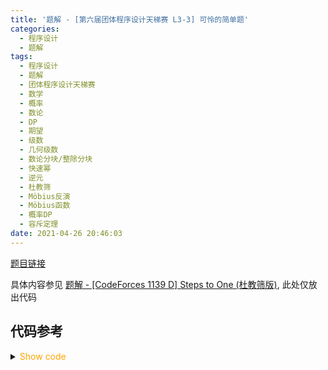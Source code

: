 ```yaml
---
title: '题解 - [第六届团体程序设计天梯赛 L3-3] 可怜的简单题'
categories:
  - 程序设计
  - 题解
tags:
  - 程序设计
  - 题解
  - 团体程序设计天梯赛
  - 数学
  - 概率
  - 数论
  - DP
  - 期望
  - 级数
  - 几何级数
  - 数论分块/整除分块
  - 快速幂
  - 逆元
  - 杜教筛
  - Möbius反演
  - Möbius函数
  - 概率DP
  - 容斥定理
date: 2021-04-26 20:46:03
---
```


[题目链接](https://pintia.cn/problem-sets/994805046380707840/problems/1386335159927652366)

具体内容参见 [题解 - [CodeForces 1139 D] Steps to One (杜教筛版)](/article/codeforces-1139-d/), 此处仅放出代码

<!-- more -->

## 代码参考

<details>
<summary><font color='orange'>Show code</font></summary>

```cpp
/*
* @Author: Tifa
* @LastEditTime: 2021-04-26 20:46:03
* @Description:
*/

#include <bits/stdc++.h>
using namespace std;
using i64 = int64_t;
using i128 = __int128_t;

#define _for(i, l, r) for (decltype(l + r) i = (l); i <= (r); ++i)

#define _rfor(i, r, l) for (decltype(l + r) i = (r); i >= (l); --i)
const int N = 1.35e7 + 5;

map<i64, i128> sum_mu;
bool vis[N];
int prime[N], mu[N], cnt_prime;

i128 inv(i128 a, i128 mod) {
    i128 res = 1, b = mod - 2;
    for (; b; b >>= 1, (a *= a) %= mod)
        if (b & 1) (res *= a) %= mod;
    return res;
}

i128 get_sum_mu(i64 n, i64 p) {
    if (n < N) return mu[n];
    if (sum_mu[n]) return sum_mu[n];
    i128 ans = 1;
    for (i64 l = 2, r; l <= n; l = r + 1) {
        r = n / (n / l);
        ((ans -= (r - l + 1) * get_sum_mu(n / l, p) % p) += p) %= p;
    }
    return sum_mu[n] = ans;
}

int main() {
    i64 n, p = 1e9 + 7;
    cin >> n >> p;
    mu[1] = 1;
    _for(i, 2, N - 1) {
        if (!vis[i]) mu[prime[++cnt_prime] = i] = -1;
        for (int j = 1; j <= cnt_prime && i * prime[j] < N; ++j) {
            vis[i * prime[j]] = 1;
            if (i % prime[j] == 0) break;
            mu[i * prime[j]] = -mu[i];
        }
    }
    _for(i, 2, N - 1)(mu[i] += mu[i - 1]) %= p;
    i128 ans = 0;
    get_sum_mu(n, p);
    for (i128 l = 2, r, pre = get_sum_mu(1, p), now; l <= n; l = r + 1) {
        r = n / (n / l);
        (ans += (((now = get_sum_mu(r, p)) - pre) % p + p) % p * (n / l) % p * inv(n - n / l, p) % p) %= p;
        pre = now;
    }
    cout << ((i64)(1 - ans) % p + p) % p;
    return 0;
}
```

</details>
